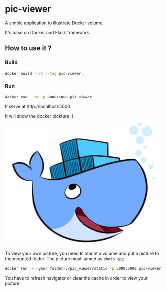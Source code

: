 # pic-viewer

A simple application to illustrate Docker volume.

It's base on Docker and Flask framework.


## How to use it ?

### Build

```sh
docker build --rm --tag pic-viewer .
```

### Run

```sh
docker run --rm -p 5000:5000 pic-viewer
```

It serve at http://localhost:5000

It will show the docker pickture ;)

[![](./static/photo.jpg)](http://localhost:5000)


To view your own picture, you need to mount a volume and put a picture to the mounted folder. The picture must named as `photo.jpg`.

```sh
docker run -v <your folder>:/pic_viewer/static -p 5000:5000 pic-viewer
```

You have to refresh navigator or clear the cache in order to view your picture.
